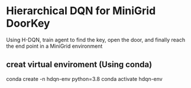 # Hierarchical DQN for MiniGrid DoorKey
Using H-DQN, train agent to find the key, open the door, and finally reach the end point in a MiniGrid environment

## creat virtual enviroment (Using conda)
conda create -n hdqn-env python=3.8
conda activate hdqn-env
